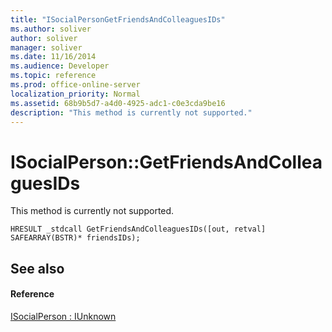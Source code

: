 ```yaml
---
title: "ISocialPersonGetFriendsAndColleaguesIDs"
ms.author: soliver
author: soliver
manager: soliver
ms.date: 11/16/2014
ms.audience: Developer
ms.topic: reference
ms.prod: office-online-server
localization_priority: Normal
ms.assetid: 68b9b5d7-a4d0-4925-adc1-c0e3cda9be16
description: "This method is currently not supported."
---
```


# ISocialPerson::GetFriendsAndColleaguesIDs

This method is currently not supported. 
  
```
HRESULT _stdcall GetFriendsAndColleaguesIDs([out, retval] SAFEARRAY(BSTR)* friendsIDs);
```

## See also

#### Reference

[ISocialPerson : IUnknown](isocialpersoniunknown.md)

